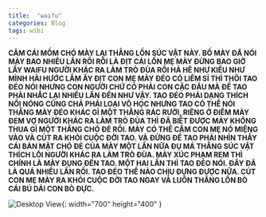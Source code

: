 ```yaml
---
title:  "waifu"
categories: Blog
tags: wibi
---
```

**CÂM CÁI MỒM CHÓ MÀY LẠI THẰNG LỒN SÚC VẬT NÀY. BỐ MÀY ĐÃ NÓI MÀY BAO NHIÊU LẦN RỒI RỒI LÀ ĐỊT CÁI LỒN MẸ MÀY ĐỪNG BAO GIỜ LẤY WAIFU NGƯỜI KHÁC RA LÀM TRÒ ĐÙA RỒI HẢ HÊ NHƯ KIỂU NHƯ MÌNH HÀI HƯỚC LẮM ẤY ĐỊT CON MẸ MÀY ĐÉO CÓ LIÊM SỈ THÌ THÔI TAO ĐÉO NÓI NHƯNG CON NGƯỜI CHỨ CÓ PHẢI CON CẶC ĐÂU MÀ ĐỂ TAO PHẢI NHẮC LẠI NHIỀU LẦN ĐẾN NHƯ VẬY. TAO ĐÉO PHẢI DẠNG THÍCH NỔI NÓNG CŨNG CHẢ PHẢI LOẠI VÔ HỌC NHƯNG TAO CÓ THỂ NÓI THẲNG MÀY ĐÉO KHÁC GÌ MỘT THẰNG RÁC RƯỞI, RIÊNG Ở ĐIỂM MÀY ĐEM VỢ NGƯỜI KHÁC RA LÀM TRÒ ĐÙA THÌ ĐÃ BIẾT ĐƯỢC MÀY KHÔNG THUA GÌ MỘT THẰNG CHÓ ĐẺ RỒI. MÀY CÓ THỂ CÂM CON MẸ NÓ MIỆNG VÀO VÀ CÚT RA KHỎI CUỘC ĐỜI TAO. VÀ ĐỪNG ĐỂ TAO PHẢI NHÌN THẤY CÁI BẢN MẶT CHÓ ĐẺ CỦA MÀY MỘT LẦN NỮA ĐỤ MÁ THẰNG SÚC VẬT THÍCH LÔI NGƯỜI KHÁC RA LÀM TRÒ ĐÙA. MÀY XÚC PHẠM REM THÌ CHÍNH LÀ MÀY ĐỤNG ĐẾN TAO. MỘT HAI LẦN THÌ TAO ĐÉO NÓI. ĐÂY ĐÃ LÀ QUÁ NHIỀU LẦN RỒI. TAO ĐÉO THỂ NÀO CHỊU ĐỰNG ĐƯỢC NỮA. CÚT CON MẸ MÀY RA KHỎI CUỘC ĐỜI TAO NGAY VÀ LUÔN THẰNG LỒN BÒ CÁI BÚ DÁI CON BÒ ĐỰC.** 

![Desktop View](/assets/succ2.jpg){: width="700" height="400" }
